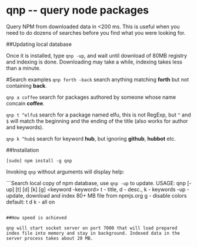 # qnp -- query node packages
Query NPM from downloaded data in &lt;200 ms. This is useful when you need to do dozens of searches before you find what you were looking for.

##Updating local database

Once it is installed, type `qnp -up`, and wait until download of 80MB registry and indexing is done. Downloading may take a while, indexing takes less than a minute.

#Search examples
`qnp forth -back` search anything matching **forth** but not containing **back**.

`qnp a coffee` search for packages authored by someone whose name concain **coffee**.

`qnp t ^elfu$` search for a package named elfu, this is not RegExp, but `^` and `$` will match the beginning and the ending of the title (also works for author and keywords).

`qnp k ^hub$` search for keyword **hub**, but ignoring **github**, **hubbot** etc.

##Installation

`[sudo] npm install -g qnp`

Invoking `qnp` without arguments will display help:

```Search local copy of npm database, use `qnp -up` to update.
USAGE: qnp [-up] [t] [d] [k] [g] <keyword -keyword>
t - title, d - desc., k - keywords
-up - update, download and index 80+ MB file from npmjs.org
g - disable colors
default: t d k - all on
```

##How speed is achieved

qnp will start socket server on port 7000 that will load prepared index file into memory and stay in background. Indexed data in the server process takes about 20 MB.
